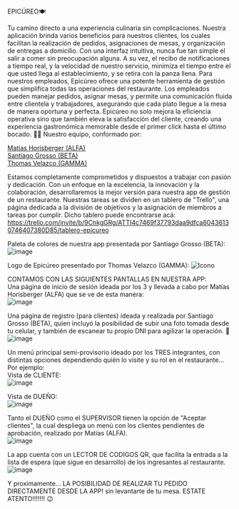 EPICÚREO🍽️<br>

Tu camino directo a una experiencia culinaria sin complicaciones. 
Nuestra aplicación brinda varios beneficios para nuestros clientes, los cuales facilitan la realización de pedidos, asignaciones de mesas, y organización de entregas a domicilio. Con una interfaz intuitiva, nunca fue tan simple el salir a comer sin preocupación alguna. A su vez, el recibo de notificaciones a tiempo real, y la velocidad de nuestro servicio, minimiza el tiempo entre el que usted llega al establecimiento, y se retira con la panza llena.
Para nuestros empleados, Epicúreo ofrece una potente herramienta de gestión que simplifica todas las operaciones del restaurante. Los empleados pueden manejar pedidos, asignar mesas, y permite una comunicación fluida entre clientela y trabajadores, asegurando que cada plato llegue a la mesa de manera oportuna y perfecta.
Epicúreo no solo mejora la eficiencia operativa sino que también eleva la satisfacción del cliente, creando una experiencia gastronómica memorable desde el primer click hasta el último bocado. 🍴🔥
Nuestro equipo, conformado por:

[Matías Horisberger (ALFA)](https://www.github.com/matigthb)<br>
[Santiago Grosso (BETA)](https://www.github.com/SantiagoGrosso)<br>
[Thomas Velazco (GAMMA)](https://www.github.com/Ondercraw)<br> 

Estamos completamente comprometidos y dispuestos a trabajar con pasión y dedicación. Con un enfoque en la excelencia, la innovación y la colaboración, desarrollaremos la mejor versión para nuestra app de gestión de un restaurante.
Nuestras tareas se dividen en un tablero de "Trello", una página dedicada a la división de objetivos y la asignación de miembros a tareas por cumplir. Dicho tablero puede encontrarse acá: https://trello.com/invite/b/9CnkgGRg/ATTI4c7469f37793daa9dfca60436130746407380D85/tablero-epicureo

Paleta de colores de nuestra app presentada por Santiago Grosso (BETA):
![image](https://github.com/matigthb/Epicureo_2024/assets/98900532/aee12d70-b177-47df-a7fa-045cb8473ad2)

Logo de Epicúreo presentado por Thomas Velazco (GAMMA):
![Icono](https://github.com/matigthb/Epicureo_2024/assets/98900532/b2cbc8cf-78c3-47e4-9811-4e78d8bd0070)

CONTAMOS CON LAS SIGUIENTES PANTALLAS EN NUESTRA APP:<br>
Una página de inicio de sesión ideada por los 3 y llevada a cabo por Matías Horisberger (ALFA) que se ve de esta manera:<br>
![image](https://github.com/matigthb/Epicureo_2024/assets/98900532/49d69151-69a4-4eb2-a467-bf3add6743ca)

Una página de registro (para clientes) ideada y realizada por Santiago Grosso (BETA), quien incluyó la posibilidad de subir una foto tomada desde tu celular, y también de escanear tu propio DNI para agilizar la operación. 🚀<br>
![image](https://github.com/matigthb/Epicureo_2024/assets/98900532/1d2dca49-f267-4958-ac98-144abc646a13)

Un menú principal semi-provisorio ideado por los TRES integrantes, con distintas opciones dependiendo quién lo visite y su rol en el restaurante... Por ejemplo:<br>
Vista de CLIENTE:<br>
![image](https://github.com/matigthb/Epicureo_2024/assets/98900532/ff456b2b-c622-4492-aa30-505fd3c2161f)<br>

Vista de DUEÑO:<br>
![image](https://github.com/matigthb/Epicureo_2024/assets/98900532/7232f924-5713-4ecc-84c7-9462fb6e9803)<br>

Tanto el DUEÑO como el SUPERVISOR tienen la opción de "Aceptar clientes", la cual despliega un menú con los clientes pendientes de aprobación, realizado por Matías (ALFA).<br>
![image](https://github.com/matigthb/Epicureo_2024/assets/98900532/59e326af-b15c-48c7-af8d-4cb61727b5db)<br>

La app cuenta con un LECTOR DE CODIGOS QR, que facilita la entrada a la lista de espera (que sigue en desarrollo) de los ingresantes al restaurante.
![image](https://github.com/matigthb/Epicureo_2024/assets/98900532/809cf220-2d15-4d3e-926c-a28ca5eda748)

Y proximamente... LA POSIBILIDAD DE REALIZAR TU PEDIDO DIRECTAMENTE DESDE LA APP! sin levantarte de tu mesa. ESTATE ATENTO!!!!!!! 😉

